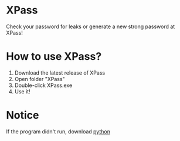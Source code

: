 # XPass
Check your password for leaks or generate a new strong password at XPass!
# How to use XPass?
1. Download the latest release of XPass
2. Open folder "XPass"
4. Double-click XPass.exe
5. Use it!
# Notice
If the program didn't run, download [python](https://www.python.org/downloads/release/python-3110/)

